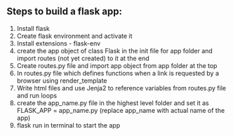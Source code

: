 ## Steps to build a flask app:

1. Install flask
2. Create flask environment and activate it
3. Install extensions - flask-env
4. create the app object of class Flask in the init file for app folder and import routes (not yet created) to it at the end
5. Create routes.py file and import app object from app folder at the top
6. In routes.py file which defines functions when a link is requested by a browser using render_template 
7. Write html files and use Jenja2 to reference variables from routes.py file and run loops
8. create the app_name.py file in the highest level folder and set it as FLASK_APP = app_name.py (replace app_name with actual name of the app)
9. flask run in terminal to start the app
